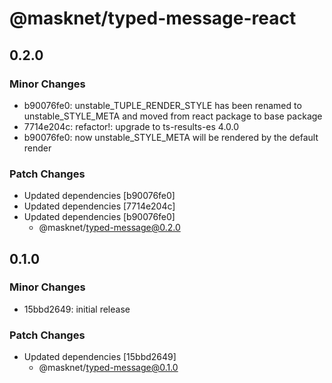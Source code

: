 # @masknet/typed-message-react

## 0.2.0

### Minor Changes

-   b90076fe0: unstable_TUPLE_RENDER_STYLE has been renamed to unstable_STYLE_META and moved from react package to base package
-   7714e204c: refactor!: upgrade to ts-results-es 4.0.0
-   b90076fe0: now unstable_STYLE_META will be rendered by the default render

### Patch Changes

-   Updated dependencies [b90076fe0]
-   Updated dependencies [7714e204c]
-   Updated dependencies [b90076fe0]
    -   @masknet/typed-message@0.2.0

## 0.1.0

### Minor Changes

-   15bbd2649: initial release

### Patch Changes

-   Updated dependencies [15bbd2649]
    -   @masknet/typed-message@0.1.0
